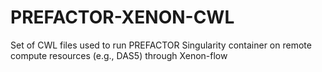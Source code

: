# PREFACTOR-XENON-CWL
Set of CWL files used to run PREFACTOR Singularity container on remote compute resources (e.g., DAS5) through Xenon-flow
